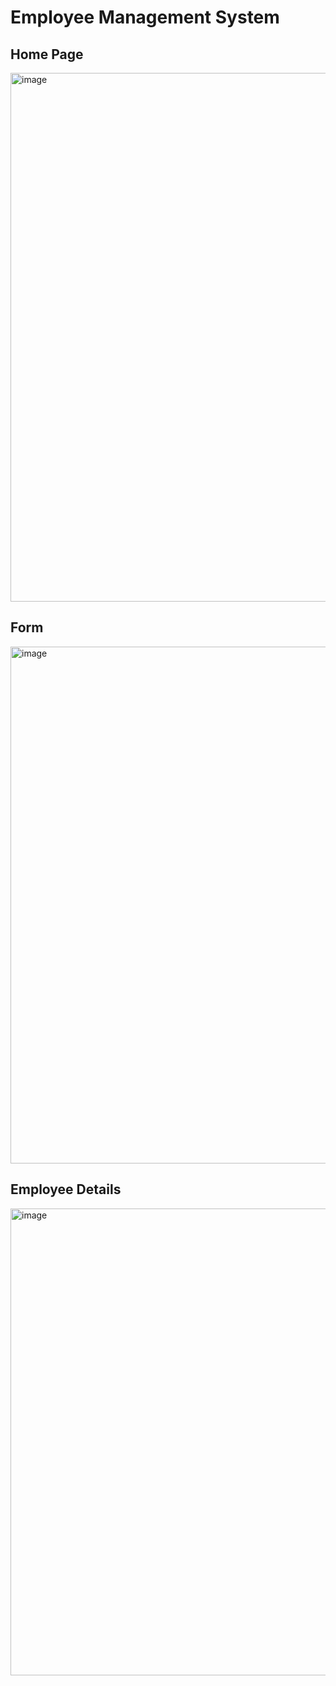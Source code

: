 # Employee Management System
## Home Page
<img width="1902" height="846" alt="image" src="https://github.com/user-attachments/assets/e7f85835-4a84-4644-8ebc-cb3b016d3696" />

## Form
<img width="1897" height="827" alt="image" src="https://github.com/user-attachments/assets/9477a0e7-6b64-43fd-8982-c08c57e806d8" />

## Employee Details

<img width="1902" height="747" alt="image" src="https://github.com/user-attachments/assets/81744357-f1b3-480b-bee3-767d1f8824f0" />
